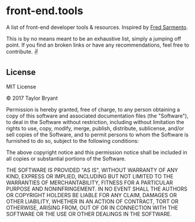# front-end.tools
A list of front-end developer tools & resources. Inspired by [Fred Sarmento](http://fredsarmento.me/frontend-tools/).

This is by no means meant to be an exhaustive list, simply a jumping off point. If you find an broken links or have any recommendations, feel free to contribute. :v:

## License
MIT License

© 2017 Taylor Bryant

Permission is hereby granted, free of charge, to any person obtaining a copy
of this software and associated documentation files (the "Software"), to deal
in the Software without restriction, including without limitation the rights
to use, copy, modify, merge, publish, distribute, sublicense, and/or sell
copies of the Software, and to permit persons to whom the Software is
furnished to do so, subject to the following conditions:

The above copyright notice and this permission notice shall be included in all
copies or substantial portions of the Software.

THE SOFTWARE IS PROVIDED "AS IS", WITHOUT WARRANTY OF ANY KIND, EXPRESS OR
IMPLIED, INCLUDING BUT NOT LIMITED TO THE WARRANTIES OF MERCHANTABILITY,
FITNESS FOR A PARTICULAR PURPOSE AND NONINFRINGEMENT. IN NO EVENT SHALL THE
AUTHORS OR COPYRIGHT HOLDERS BE LIABLE FOR ANY CLAIM, DAMAGES OR OTHER
LIABILITY, WHETHER IN AN ACTION OF CONTRACT, TORT OR OTHERWISE, ARISING FROM,
OUT OF OR IN CONNECTION WITH THE SOFTWARE OR THE USE OR OTHER DEALINGS IN THE
SOFTWARE.
